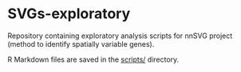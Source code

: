 # SVGs-exploratory

Repository containing exploratory analysis scripts for nnSVG project (method to identify spatially variable genes).

R Markdown files are saved in the [scripts/](scripts/) directory.

